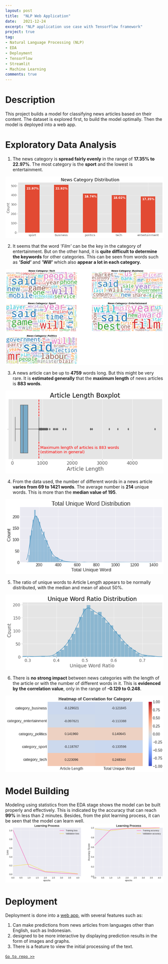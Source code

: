 ```yaml
---
layout: post
title:  "NLP Web Application"
date:   2021-12-24
excerpt: "NLP application use case with TensorFlow framework"
project: true
tag:
- Natural Language Processing (NLP)
- EDA
- Deployment
- TensorFlow
- Streamlit
- Machine Learning
comments: true
---
```


# Description
This project builds a model for classifying news articles based on their content. The dataset is explored first, to build the model optimally. Then the model is deployed into a web app.


# Exploratory Data Analysis

1. The news category is **spread fairly evenly** in the range of **17.35% to 22.97%**. The most category is the **sport** and the lowest is entertainment.  

![News Category Distribution](https://github.com/m-nanda/TF_NLP_App/raw/main/img/class_distribution.png "News Category Distribution")


2. It seems that the word _'Film'_ can be the key in the category of entertainment. But on the other hand, it is **quite difficult to determine the keywords** for other categories. This can be seen from words such as ***'Said'*** and ***'Will'*** which also **appear a lot in each category.**  

![Wordcloud Text](https://github.com/m-nanda/TF_NLP_App/raw/main/img/wordcloud.png "Wordcloud Text")


3. A news article can be up to **4759** words long. But this might be very rare. It is **estimated generally** that the **maximum length** of news articles is **883 words**.  

![Estimated Article Length in General](https://github.com/m-nanda/TF_NLP_App/raw/main/img/article_length_boxplot.png "Estimated Article Length in General")


4. From the data used, the number of different words in a news article **varies from 69 to 1421 words**. The average number is **214** unique words. This is more than the **median value of 195**.  

![Total Unique Word](https://github.com/m-nanda/TF_NLP_App/raw/main/img/total_unique_word.png "Total Unique Word")


5. The ratio of unique words to Article Length appears to be normally distributed, with the median and mean of about 50%.  

![Unique Word Ratio](https://github.com/m-nanda/TF_NLP_App/raw/main/img/unique_word_ratio.png "Unique Word Ratio")


6. There is **no strong impact** between news categories with the length of the article or with the number of different words in it. This is **evidenced by the correlation value**, only in the range of **-0.129 to 0.248**.  

![Correlation](https://github.com/m-nanda/TF_NLP_App/raw/main/img/category_corr_heatmap.png "Correlation")


# Model Building
Modeling using statistics from the EDA stage shows the model can be built properly and effectively. This is indicated by the accuracy that can reach **99%** in less than 2 minutes. Besides, from the plot learning process, it can be seen that the model can learn well.
![Learning Process](https://github.com/m-nanda/TF_NLP_App/raw/main/img/learning_process.png "Learning Process")


# Deployment
Deployment is done into a [web app](https://m-nanda-tf-nlp-app-app-06vv0i.streamlit.app/), with several features such as:
1. Can make predictions from news articles from languages other than English, such as Indonesian.
2. designed to be more interactive by displaying prediction results in the form of images and graphs.
3. There is a feature to view the initial processing of the text.

[`Go to repo >>`](https://github.com/m-nanda/TF_NLP_App)